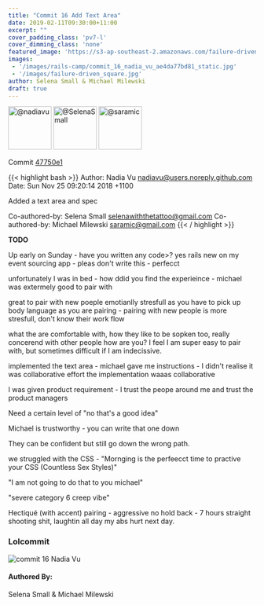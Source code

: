 ```yaml
---
title: "Commit 16 Add Text Area"
date: 2019-02-11T09:30:00+11:00
excerpt: ""
cover_padding_class: 'pv7-l'
cover_dimming_class: 'none'
featured_image: 'https://s3-ap-southeast-2.amazonaws.com/failure-driven-blog/railscamp-24-woodfield-hobart/commit_16_nadia_vu_ae4da77bd81.gif'
images:
 - '/images/rails-camp/commit_16_nadia_vu_ae4da77bd81_static.jpg'
 - '/images/failure-driven_square.jpg'
author: Selena Small & Michael Milewski 
draft: true
---
```


<img alt="@nadiavu" src="//github.com/nadiavu.png" style="display: inline; width: 88px;" height="88" />
<img alt="@SelenaSmall" src="//github.com/SelenaSmall.png" style="display: inline; width: 88px;" height="88" />
<img alt="@saramic" src="//github.com/saramic.png" style="display: inline; width: 88px;" height="88" />

Commit [47750e1](https://github.com/failure-driven/railscamp-search-term/commit/47750e14d1d74c7d5bdd15471f2ab33e2e43da29)

{{< highlight bash >}}
Author: Nadia Vu <nadiavu@users.noreply.github.com>
Date:   Sun Nov 25 09:20:14 2018 +1100

Added a text area and spec

Co-authored-by: Selena Small <selenawiththetattoo@gmail.com>
Co-authored-by: Michael Milewski <saramic@gmail.com>
{{< / highlight >}}

**TODO**

Up early on Sunday - have you written any code>? yes rails new on my event
sourcing app - pleas don't write this - perfecct

unfortunately I was in bed - how ddid you find the experieince - michael was
extermely good to pair with

great to pair with new poeple
emotianlly stresfull as you have to pick up body language as you are pairing -
pairing with new people is more stresfull, don't know their work flow

what the are comfortable with, how they like to be sopken too, really
concerend with other people how are you? I feel I am super easy to pair with,
but sometimes difficult if I am indecissive.

implemented the text area - michael gave me instructions - I didn't realise it
was collaborative effort the implementation waaas collaborative

I was given product requirement - I trust the peope around me and trust the
product managers

Need a certain level of "no that's a good idea"

Michael is trustworthy - you can write that one down

They can be confident but still go down the wrong path.

we struggled with the CSS - "Mornging is the perfeecct time to practive your
CSS (Countless Sex Styles)"

"I am not going to do that to you michael"

"severe category 6 creep vibe"

Hectiqué (with accent) pairing - aggressive no hold back - 7 hours straight
shooting shit, laughtin all day my abs hurt next day.

### Lolcommit

![commit 16 Nadia Vu](https://s3-ap-southeast-2.amazonaws.com/failure-driven-blog/railscamp-24-woodfield-hobart/commit_16_nadia_vu_ae4da77bd81.gif)

#### Authored By:

Selena Small & Michael Milewski

